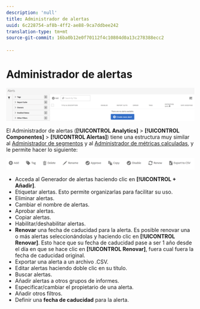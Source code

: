 ```yaml
---
description: 'null'
title: Administrador de alertas
uuid: 6c228754-af8b-4ff2-ae88-9ca7ddbee242
translation-type: tm+mt
source-git-commit: 16ba0b12e0f70112f4c10804d0a13c278388ecc2

---
```



# Administrador de alertas

![](assets/alert-manager.png)

El Administrador de alertas (**[!UICONTROL Analytics]** > **[!UICONTROL Componentes]** > **[!UICONTROL Alertas]**) tiene una estructura muy similar al [Administrador de segmentos](https://marketing.adobe.com/resources/help/es_ES/analytics/segment/seg_manage.html) y al [Administrador de métricas calculadas](https://marketing.adobe.com/resources/help/es_ES/analytics/calcmetrics/cm_manager.html), y le permite hacer lo siguiente:

![](assets/alert-manager-tasks.png)

* Acceda al Generador de alertas haciendo clic en **[!UICONTROL + Añadir]**.
* Etiquetar alertas. Esto permite organizarlas para facilitar su uso.
* Eliminar alertas.
* Cambiar el nombre de alertas.
* Aprobar alertas.
* Copiar alertas.
* Habilitar/deshabilitar alertas.
* **Renovar** una fecha de caducidad para la alerta. Es posible renovar una o más alertas seleccionándolas y haciendo clic en **[!UICONTROL Renovar]**. Esto hace que su fecha de caducidad pase a ser 1 año desde el día en que se hace clic en **[!UICONTROL Renovar]**, fuera cual fuera la fecha de caducidad original.
* Exportar una alerta a un archivo .CSV.
* Editar alertas haciendo doble clic en su título.
* Buscar alertas.
* Añadir alertas a otros grupos de informes.
* Especificar/cambiar el propietario de una alerta.
* Añadir otros filtros.
* Definir una **fecha de caducidad** para la alerta.

